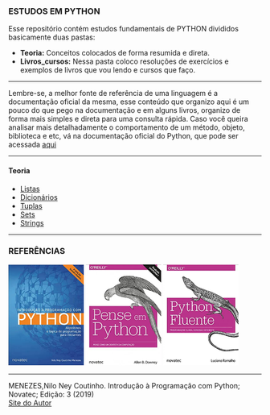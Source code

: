 ### ESTUDOS EM PYTHON

Esse repositório contém estudos fundamentais de PYTHON divididos basicamente duas pastas:<br>
* **Teoria:** Conceitos colocados de forma resumida e direta.<br>
* **Livros_cursos:** Nessa pasta coloco resoluções de exercícios e exemplos de livros que vou lendo e cursos que faço.<br>
 
---

Lembre-se, a melhor fonte de referência de uma linguagem é a documentação oficial da mesma, esse conteúdo que organizo aqui é um pouco do que pego na documentação e em alguns livros, organizo de forma mais simples e direta para uma consulta rápida. Caso você queira analisar mais detalhadamente o comportamento de um método, objeto, biblioteca e etc, vá na documentação oficial do Python, que pode ser acessada [aqui](https://docs.python.org/pt-br/3/tutorial/)

---

#### Teoria
- [Listas](https://github.com/Evaldo-comp/Python_Teoria-e-Pratica/blob/master/Teoria/Listas.md)
- [Dicionários](https://github.com/Evaldo-comp/Python_Teoria-e-Pratica/blob/master/Teoria/Dicion%C3%A1rios.md)
- [Tuplas](https://github.com/Evaldo-comp/Python_Teoria-e-Pratica/blob/master/Teoria/Tuplas.md)
- [Sets](https://github.com/Evaldo-comp/Python_Teoria-e-Pratica/blob/master/Teoria/Sets.md)
- [Strings](https://github.com/Evaldo-comp/Python_Teoria-e-Pratica/blob/master/Teoria/Strings.md)
  

---  

### REFERÊNCIAS
<a href="https://www.goodreads.com/book/show/49712973-introdu-o-programa-o-com-python" ><img width = "150px" height="200px" src="https://github.com/Evaldo-comp/Python_Teoria-e-Pratica/blob/master/Teoria/nilo.png" /></a>
<a href="https://www.goodreads.com/book/show/40800648-pense-em-python" ><img width = "150px" height="200px" src="https://github.com/Evaldo-comp/Python_Teoria-e-Pratica/blob/master/Teoria/pense.png" /></a>
<a href="https://www.goodreads.com/book/show/36361456-python-fluente" ><img width = "150px" height="200px" src="https://github.com/Evaldo-comp/Python_Teoria-e-Pratica/blob/master/Teoria/fluente.png" /></a>


---

MENEZES,Nilo Ney Coutinho. Introdução à Programação com Python; Novatec; Edição: 3 (2019)<br>
[Site do Autor](https://python.nilo.pro.br/)<br>


